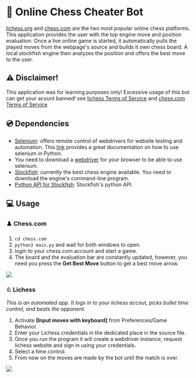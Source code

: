 # 🤖 Online Chess Cheater Bot
[lichess.org](https://lichess.org/) and [chess.com](https://chess.com) are the two most popular online chess platforms. This application provides the user with the top engine move and position evaluation. Once a live online game is started, it automatically pulls the played moves from the webpage's source and builds it own chess board. A local stockfish engine then analyzes the position and offers the best move to the user.

## ⚠️ Disclaimer!
This application was for learning purposes only! Excessive usage of this bot can get your acount banned! see [lichess Terms of Service](https://lichess.org/terms-of-service) and [chess.com Terms of Service](https://www.chess.com/legal/user-agreement)

## 💿 Dependencies
- [Selenium](https://www.selenium.dev/): offers remote control of webdrivers for website testing and automation. This [link](https://selenium-python.readthedocs.io/) provides a great documentation on how to use selenium in Python.
- You need to download a [webdriver](https://selenium-python.readthedocs.io/installation.html#drivers) for your browser to be able to use selenium.
- [Stockfish](https://stockfishchess.org/): currently the best chess engine available. You need to download the engine's command-line program.
- [Python API for Stockfish](https://pypi.org/project/stockfish/): Stockfish's python API.

## 💻 Usage
### ♟️ Chess.com
1. `cd chess.com`
2. `python3 main.py` and wait for both windows to open.
3. login to your chess.com account and start a game.
4. The board and the evaluation bar are constantly updated, however, you need you press the **Get Best Move** button to get a best move arrow.

![](chess.com/Animation.gif)

### ♘ Lichess
*This is an automated app. It logs in to your lichess accout, picks bullet time control, and beats the opponent.*
1. Activate **[Input moves with keyboard]** from Preferences/Game Behavior.
2. Enter your Lichess credentials in the dedicated place in the source file. 
3. Once you run the program it will create a webdriver instance, request lichess website and sign in using your credentials. 
4. Select a time control.
5. From now on the moves are made by the bot until the match is over.

![](lichess/Animation.gif)
